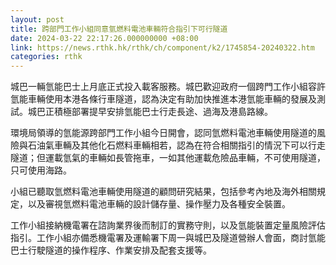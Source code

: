 ```yaml
---
layout: post
title: 跨部門工作小組同意氫燃料電池車輛符合指引下可行隧道
date: 2024-03-22 22:17:26.000000000 +08:00
link: https://news.rthk.hk/rthk/ch/component/k2/1745854-20240322.htm
categories: rthk
---
```


城巴一輛氫能巴士上月底正式投入載客服務。城巴歡迎政府一個跨門工作小組容許氫能車輛使用本港各條行車隧道，認為決定有助加快推進本港氫能車輛的發展及測試。城巴正積極部署提早安排氫能巴士行走長途、過海及港島路線。

環境局領導的氫能源跨部門工作小組今日開會，認同氫燃料電池車輛使用隧道的風險與石油氣車輛及其他化石燃料車輛相若，認為在符合相關指引的情況下可以行走隧道；但運載氫氣的車輛如長管拖車，一如其他運載危險品車輛，不可使用隧道，只可使用海路。

小組已聽取氫燃料電池車輛使用隧道的顧問研究結果，包括參考內地及海外相關規定，以及審視氫燃料電池車輛的設計儲存量、操作壓力及各種安全裝置。

工作小組接納機電署在諮詢業界後而制訂的實務守則，以及氫能裝置定量風險評估指引。工作小組亦備悉機電署及運輸署下周一與城巴及隧道營辦人會面，商討氫能巴士行駛隧道的操作程序、作業安排及配套支援等。
